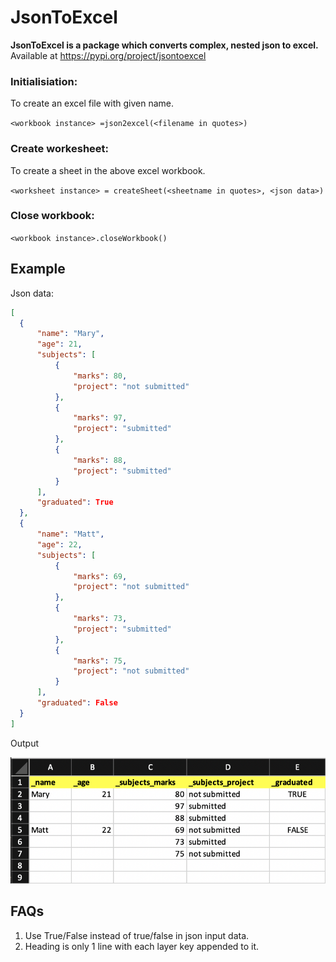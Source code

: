 # JsonToExcel

**JsonToExcel is a package which converts complex, nested json to excel.**
Available at https://pypi.org/project/jsontoexcel

### Initialisiation:
  To create an excel file with given name.

  `<workbook instance> =json2excel(<filename in quotes>)`

### Create workesheet:
  To create a sheet in the above excel workbook.

  `<worksheet instance> = createSheet(<sheetname in quotes>, <json data>)`

### Close workbook:
  `<workbook instance>.closeWorkbook()`

## Example
  Json data:

  ```json
  [
    {
        "name": "Mary",
        "age": 21,
        "subjects": [
            {
                "marks": 80,
                "project": "not submitted"
            },
            {
                "marks": 97,
                "project": "submitted"
            },
            {
                "marks": 88,
                "project": "submitted"
            }
        ],
        "graduated": True
    },
    {
        "name": "Matt",
        "age": 22,
        "subjects": [
            {
                "marks": 69,
                "project": "not submitted"
            },
            {
                "marks": 73,
                "project": "submitted"
            },
            {
                "marks": 75,
                "project": "not submitted"
            }
        ],
        "graduated": False
    }
]
```

Output

![alt text](https://github.com/akritianand/JsonToExcel/blob/master/JsonToExcel/SampleOutput.png "Output")

## FAQs

1. Use True/False instead of true/false in json input data.
2. Heading is only 1 line with each layer key appended to it.
